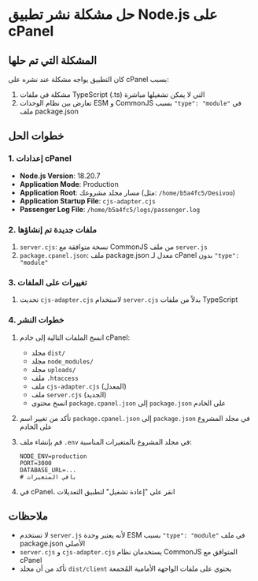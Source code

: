 # حل مشكلة نشر تطبيق Node.js على cPanel

## المشكلة التي تم حلها
كان التطبيق يواجه مشكلة عند نشره على cPanel بسبب:
1. مشكلة في ملفات TypeScript (.ts) التي لا يمكن تشغيلها مباشرة
2. تعارض بين نظام الوحدات ESM و CommonJS بسبب `"type": "module"` في ملف package.json

## خطوات الحل

### 1. إعدادات cPanel
- **Node.js Version**: 18.20.7
- **Application Mode**: Production
- **Application Root**: مسار مجلد مشروعك (مثل: `/home/b5a4fc5/Desivoo`)
- **Application Startup File**: `cjs-adapter.cjs`
- **Passenger Log File**: `/home/b5a4fc5/logs/passenger.log`

### 2. ملفات جديدة تم إنشاؤها
1. `server.cjs`: نسخة متوافقة مع CommonJS من ملف `server.js`
2. `package.cpanel.json`: ملف package.json معدل لـ cPanel بدون `"type": "module"`

### 3. تغييرات على الملفات
1. تحديث `cjs-adapter.cjs` لاستخدام `server.cjs` بدلاً من ملفات TypeScript

### 4. خطوات النشر
1. انسخ الملفات التالية إلى خادم cPanel:
   - مجلد `dist/`
   - مجلد `node_modules/`
   - مجلد `uploads/`
   - ملف `.htaccess`
   - ملف `cjs-adapter.cjs` (المعدل)
   - ملف `server.cjs` (الجديد)
   - انسخ محتوى `package.cpanel.json` إلى `package.json` على الخادم

2. تأكد من تغيير اسم `package.cpanel.json` إلى `package.json` في مجلد المشروع على الخادم

3. قم بإنشاء ملف `.env` في مجلد المشروع بالمتغيرات المناسبة:
   ```
   NODE_ENV=production
   PORT=3000
   DATABASE_URL=...
   # باقي المتغيرات
   ```

4. في cPanel، انقر على "إعادة تشغيل" لتطبيق التعديلات

## ملاحظات
- لا تستخدم `server.js` لأنه يعتبر وحدة ESM بسبب `"type": "module"` في ملف package.json الأصلي
- `server.cjs` و `cjs-adapter.cjs` يستخدمان نظام CommonJS المتوافق مع cPanel
- تأكد من أن مجلد `dist/client` يحتوي على ملفات الواجهة الأمامية المُجمعة